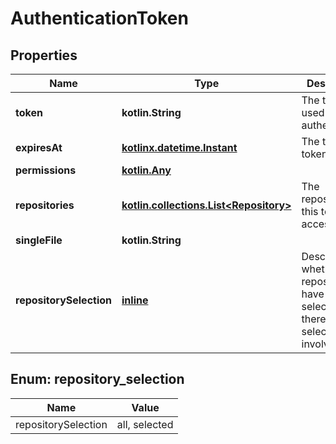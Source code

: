 
# AuthenticationToken

## Properties
Name | Type | Description | Notes
------------ | ------------- | ------------- | -------------
**token** | **kotlin.String** | The token used for authentication | 
**expiresAt** | [**kotlinx.datetime.Instant**](kotlinx.datetime.Instant.md) | The time this token expires | 
**permissions** | [**kotlin.Any**](.md) |  |  [optional]
**repositories** | [**kotlin.collections.List&lt;Repository&gt;**](Repository.md) | The repositories this token has access to |  [optional]
**singleFile** | **kotlin.String** |  |  [optional]
**repositorySelection** | [**inline**](#RepositorySelection) | Describe whether all repositories have been selected or there&#39;s a selection involved |  [optional]


<a id="RepositorySelection"></a>
## Enum: repository_selection
Name | Value
---- | -----
repositorySelection | all, selected



